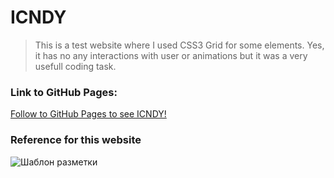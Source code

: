 # ICNDY
> This is a test website where I used CSS3 Grid for some elements. 
> Yes, it has no any interactions with user or animations but it was a very usefull coding task.

### Link to GitHub Pages:
[Follow to GitHub Pages to see ICNDY!](https://ereburg.github.io/ICNDY/ "Необязательная подсказка?")

### Reference for this website

![Шаблон разметки](https://sun9-40.userapi.com/c858416/v858416173/3a30e/Av8H3_599JI.jpg "Нужен совет?")
